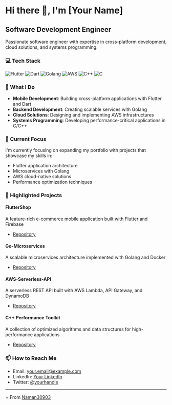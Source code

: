 # Hi there 👋, I'm [Your Name]

## Software Development Engineer

Passionate software engineer with expertise in cross-platform development, cloud solutions, and systems programming.

### 💻 Tech Stack

![Flutter](https://img.shields.io/badge/-Flutter-02569B?style=flat-square&logo=flutter&logoColor=white)
![Dart](https://img.shields.io/badge/-Dart-0175C2?style=flat-square&logo=dart&logoColor=white)
![Golang](https://img.shields.io/badge/-Golang-00ADD8?style=flat-square&logo=go&logoColor=white)
![AWS](https://img.shields.io/badge/-AWS-232F3E?style=flat-square&logo=amazon-aws&logoColor=white)
![C++](https://img.shields.io/badge/-C++-00599C?style=flat-square&logo=c%2B%2B&logoColor=white)
![C](https://img.shields.io/badge/-C-A8B9CC?style=flat-square&logo=c&logoColor=white)

### 🚀 What I Do

- **Mobile Development**: Building cross-platform applications with Flutter and Dart
- **Backend Development**: Creating scalable services with Golang
- **Cloud Solutions**: Designing and implementing AWS infrastructures
- **Systems Programming**: Developing performance-critical applications in C/C++

### 🔭 Current Focus

I'm currently focusing on expanding my portfolio with projects that showcase my skills in:
- Flutter application architecture
- Microservices with Golang
- AWS cloud-native solutions
- Performance optimization techniques

### 📂 Highlighted Projects

#### FlutterShop
A feature-rich e-commerce mobile application built with Flutter and Firebase
- [Repository](https://github.com/yourusername/fluttershop)

#### Go-Microservices
A scalable microservices architecture implemented with Golang and Docker
- [Repository](https://github.com/yourusername/go-microservices)

#### AWS-Serverless-API
A serverless REST API built with AWS Lambda, API Gateway, and DynamoDB
- [Repository](https://github.com/yourusername/aws-serverless-api)

#### C++ Performance Toolkit
A collection of optimized algorithms and data structures for high-performance applications
- [Repository](https://github.com/yourusername/cpp-performance-toolkit)

### 📫 How to Reach Me

- Email: your.email@example.com
- LinkedIn: [Your LinkedIn](https://www.linkedin.com/in/namanjain30903)
- Twitter: [@yourhandle](https://twitter.com/yourhandle)

---

⭐️ From [Naman30903](https://github.com/naman30903)
